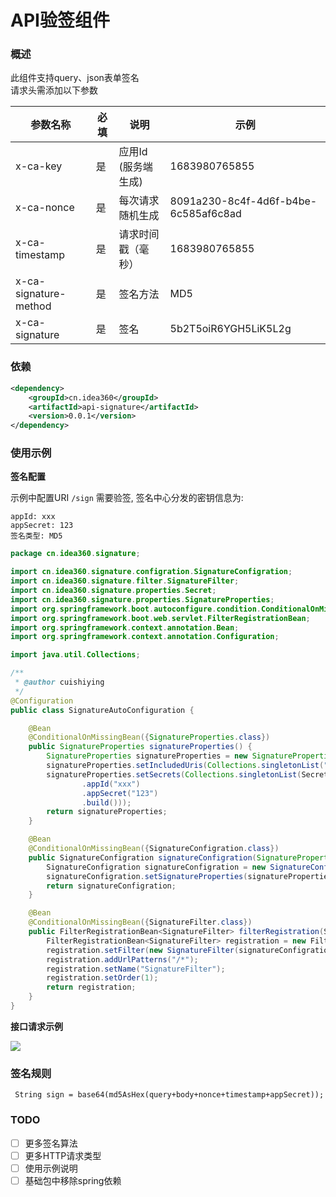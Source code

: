 # API验签组件

### 概述

此组件支持query、json表单签名<br>
请求头需添加以下参数<br>

| 参数名称  | 必填 | 说明                          | 示例                                 |
| --------- | ---- | ----------------------------- | ------------------------------------ |
| x-ca-key     | 是   | 应用Id (服务端生成)                       | 1683980765855                        |
| x-ca-nonce     | 是   | 每次请求随机生成 | 8091a230-8c4f-4d6f-b4be-6c585af6c8ad |
| x-ca-timestamp | 是   | 请求时间戳（毫秒）            | 1683980765855              |
| x-ca-signature-method      | 是   | 签名方法                          | MD5     |
| x-ca-signature      | 是   | 签名                          | 5b2T5oiR6YGH5LiK5L2g     |

### 依赖

```xml
<dependency>
    <groupId>cn.idea360</groupId>
    <artifactId>api-signature</artifactId>
    <version>0.0.1</version>
</dependency>
```

### 使用示例

**签名配置**

示例中配置URI `/sign` 需要验签, 签名中心分发的密钥信息为:

```text
appId: xxx
appSecret: 123
签名类型: MD5
```

```java
package cn.idea360.signature;

import cn.idea360.signature.configration.SignatureConfigration;
import cn.idea360.signature.filter.SignatureFilter;
import cn.idea360.signature.properties.Secret;
import cn.idea360.signature.properties.SignatureProperties;
import org.springframework.boot.autoconfigure.condition.ConditionalOnMissingBean;
import org.springframework.boot.web.servlet.FilterRegistrationBean;
import org.springframework.context.annotation.Bean;
import org.springframework.context.annotation.Configuration;

import java.util.Collections;

/**
 * @author cuishiying
 */
@Configuration
public class SignatureAutoConfiguration {

    @Bean
    @ConditionalOnMissingBean({SignatureProperties.class})
    public SignatureProperties signatureProperties() {
        SignatureProperties signatureProperties = new SignatureProperties();
        signatureProperties.setIncludedUris(Collections.singletonList("/sign"));
        signatureProperties.setSecrets(Collections.singletonList(Secret.builder()
                .appId("xxx")
                .appSecret("123")
                .build()));
        return signatureProperties;
    }

    @Bean
    @ConditionalOnMissingBean({SignatureConfigration.class})
    public SignatureConfigration signatureConfigration(SignatureProperties signatureProperties) {
        SignatureConfigration signatureConfigration = new SignatureConfigration();
        signatureConfigration.setSignatureProperties(signatureProperties);
        return signatureConfigration;
    }

    @Bean
    @ConditionalOnMissingBean({SignatureFilter.class})
    public FilterRegistrationBean<SignatureFilter> filterRegistration(SignatureConfigration signatureConfigration) {
        FilterRegistrationBean<SignatureFilter> registration = new FilterRegistrationBean<>();
        registration.setFilter(new SignatureFilter(signatureConfigration));
        registration.addUrlPatterns("/*");
        registration.setName("SignatureFilter");
        registration.setOrder(1);
        return registration;
    }
}
```

**接口请求示例**

![](https://raw.githubusercontent.com/qidian360/oss/master/images/api-sign-demo.png)

### 签名规则

```text
 String sign = base64(md5AsHex(query+body+nonce+timestamp+appSecret));
```
### TODO

- [ ] 更多签名算法
- [ ] 更多HTTP请求类型
- [ ] 使用示例说明
- [ ] 基础包中移除spring依赖
